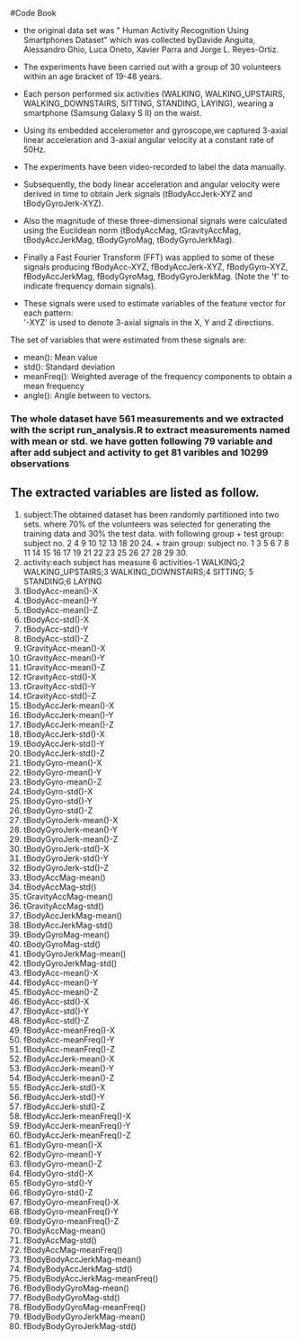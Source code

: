 #Code Book

- the original data set was " Human Activity Recognition Using Smartphones Dataset" which was collected byDavide
Anguita, Alessandro Ghio, Luca Oneto, Xavier Parra and Jorge L. Reyes-Ortiz.

- The experiments have been carried out with a group of 30 volunteers within an age bracket of 19-48 years. 
- Each person performed six activities (WALKING, WALKING_UPSTAIRS, WALKING_DOWNSTAIRS, SITTING, STANDING, LAYING),
wearing a smartphone (Samsung Galaxy S II) on the waist.
- Using its embedded accelerometer and gyroscope,we captured 3-axial linear acceleration and 3-axial angular velocity at a constant rate of 50Hz.
- The experiments have been video-recorded to label the data manually.
- Subsequently, the body linear acceleration and angular velocity were derived in time to obtain Jerk signals 
(tBodyAccJerk-XYZ and tBodyGyroJerk-XYZ). 

- Also the magnitude of these three-dimensional signals were calculated using the Euclidean norm (tBodyAccMag, 
tGravityAccMag, tBodyAccJerkMag, tBodyGyroMag, tBodyGyroJerkMag). 

- Finally a Fast Fourier Transform (FFT) was applied to some of these signals producing fBodyAcc-XYZ, fBodyAccJerk-XYZ,
fBodyGyro-XYZ, fBodyAccJerkMag, fBodyGyroMag, fBodyGyroJerkMag. (Note the 'f' to indicate frequency domain signals). 

- These signals were used to estimate variables of the feature vector for each pattern:  
'-XYZ' is used to denote 3-axial signals in the X, Y and Z directions.


The set of variables that were estimated from these signals are: 
- mean(): Mean value
- std(): Standard deviation
- meanFreq(): Weighted average of the frequency components to obtain a mean frequency
- angle(): Angle between to vectors.

### The whole dataset have 561 measurements and we extracted with the script run_analysis.R to extract measurements named with mean or std. we have gotten following 79 variable and after add subject and activity to get 81 varibles and 10299 observations

## The extracted variables are listed as follow.

1. subject:The obtained dataset has been randomly partitioned into two sets. where 70% of the volunteers was selected for generating the training data and 30% the test data. with following group
           + test group: subject no. 2   4   9  10  12  13  18  20  24.
           + train group: subject no. 1   3   5   6   7   8  11  14  15  16  17  19  21  22  23  25  26  27  28  29  30.
2. activity:each subject has measure 6 activities-1 WALKING;2 WALKING_UPSTAIRS;3 WALKING_DOWNSTAIRS;4 SITTING;
           5 STANDING;6 LAYING
3.  tBodyAcc-mean()-X
4.  tBodyAcc-mean()-Y
5. tBodyAcc-mean()-Z
6. tBodyAcc-std()-X
7. tBodyAcc-std()-Y
8. tBodyAcc-std()-Z
9. tGravityAcc-mean()-X
10. tGravityAcc-mean()-Y
11. tGravityAcc-mean()-Z
12. tGravityAcc-std()-X
13. tGravityAcc-std()-Y
14. tGravityAcc-std()-Z
15. tBodyAccJerk-mean()-X
16. tBodyAccJerk-mean()-Y
17. tBodyAccJerk-mean()-Z
18. tBodyAccJerk-std()-X
19. tBodyAccJerk-std()-Y
20. tBodyAccJerk-std()-Z
21. tBodyGyro-mean()-X
22. tBodyGyro-mean()-Y
23. tBodyGyro-mean()-Z
24. tBodyGyro-std()-X
25. tBodyGyro-std()-Y
26. tBodyGyro-std()-Z
27. tBodyGyroJerk-mean()-X
28. tBodyGyroJerk-mean()-Y
29. tBodyGyroJerk-mean()-Z
30. tBodyGyroJerk-std()-X
31. tBodyGyroJerk-std()-Y
32. tBodyGyroJerk-std()-Z
33. tBodyAccMag-mean()
34. tBodyAccMag-std()
35. tGravityAccMag-mean()
36. tGravityAccMag-std()
37. tBodyAccJerkMag-mean()
38. tBodyAccJerkMag-std()
39. tBodyGyroMag-mean()
40. tBodyGyroMag-std()
41. tBodyGyroJerkMag-mean()
42. tBodyGyroJerkMag-std()
43. fBodyAcc-mean()-X
44. fBodyAcc-mean()-Y
45. fBodyAcc-mean()-Z
46. fBodyAcc-std()-X
47. fBodyAcc-std()-Y
48. fBodyAcc-std()-Z
49. fBodyAcc-meanFreq()-X
50. fBodyAcc-meanFreq()-Y
51. fBodyAcc-meanFreq()-Z
52. fBodyAccJerk-mean()-X
53. fBodyAccJerk-mean()-Y
54. fBodyAccJerk-mean()-Z
55. fBodyAccJerk-std()-X
56. fBodyAccJerk-std()-Y
57. fBodyAccJerk-std()-Z
58. fBodyAccJerk-meanFreq()-X
59. fBodyAccJerk-meanFreq()-Y
60. fBodyAccJerk-meanFreq()-Z
61. fBodyGyro-mean()-X
62. fBodyGyro-mean()-Y
63. fBodyGyro-mean()-Z
64. fBodyGyro-std()-X
65. fBodyGyro-std()-Y
66. fBodyGyro-std()-Z
67. fBodyGyro-meanFreq()-X
68. fBodyGyro-meanFreq()-Y
69. fBodyGyro-meanFreq()-Z
70. fBodyAccMag-mean()
71. fBodyAccMag-std()
72. fBodyAccMag-meanFreq()
73. fBodyBodyAccJerkMag-mean()
74. fBodyBodyAccJerkMag-std()
75. fBodyBodyAccJerkMag-meanFreq()
76. fBodyBodyGyroMag-mean()
77. fBodyBodyGyroMag-std()
78. fBodyBodyGyroMag-meanFreq()
79. fBodyBodyGyroJerkMag-mean()
80. fBodyBodyGyroJerkMag-std()
